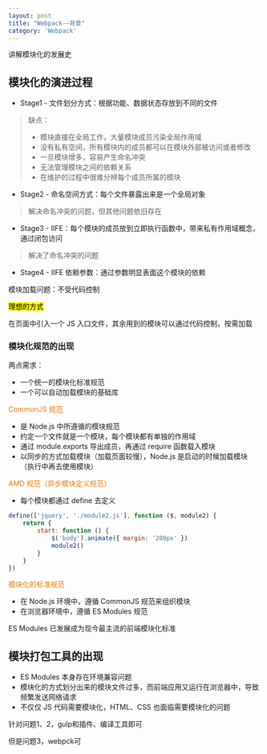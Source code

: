 ```yaml
---
layout: post
title: "Webpack-—背景"
category: 'Webpack'
---
```


讲解模块化的发展史

## 模块化的演进过程

* Stage1 - 文件划分方式：根据功能、数据状态存放到不同的文件
> 缺点：
> * 模块直接在全局工作，大量模块成员污染全局作用域
> * 没有私有空间，所有模块内的成员都可以在模块外部被访问或者修改
> * 一旦模块增多，容易产生命名冲突
> * 无法管理模块之间的依赖关系
> * 在维护的过程中很难分辨每个成员所属的模块

* Stage2 - 命名空间方式：每个文件暴露出来是一个全局对象
> 解决命名冲突的问题，但其他问题依旧存在

* Stage3 - IIFE：每个模块的成员放到立即执行函数中，带来私有作用域概念，通过闭包访问
> 解决了命名冲突的问题

* Stage4 - IIFE 依赖参数：通过参数明显表面这个模块的依赖

模块加载问题：不受代码控制

<mark>理想的方式</mark>

在页面中引入一个 JS 入口文件，其余用到的模块可以通过代码控制，按需加载

### 模块化规范的出现

两点需求：
* 一个统一的模块化标准规范
* 一个可以自动加载模块的基础库

<font style="color: #ec7907;">CommonJS 规范</font>

* 是 Node.js 中所遵循的模块规范
* 约定一个文件就是一个模块，每个模块都有单独的作用域
* 通过 module.exports 导出成员，再通过 require 函数载入模块
* 以同步的方式加载模块（加载页面较慢），Node.js 是启动的时候加载模块（执行中再去使用模块）

<font style="color: #ec7907;">AMD 规范（异步模块定义规范）</font>

* 每个模块都通过 define 去定义

```javascript
define(['jquery', './module2.js'], function ($, module2) {
    return {
        start: function () {
            $('body').animate({ margin: '200px' })
            module2()
        }
    }
})
```

<font style="color: #ec7907;">模块化的标准规范</font>
* 在 Node.js 环境中，遵循 CommonJS 规范来组织模块
* 在浏览器环境中，遵循 ES Modules 规范

ES Modules 已发展成为现今最主流的前端模块化标准

## 模块打包工具的出现

* ES Modules 本身存在环境兼容问题
* 模块化的方式划分出来的模块文件过多，而前端应用又运行在浏览器中，导致频繁发送网络请求
* 不仅仅 JS 代码需要模块化，HTML、CSS 也面临需要模块化的问题

针对问题1、2，gulp和插件、编译工具即可

但是问题3，webpck可





